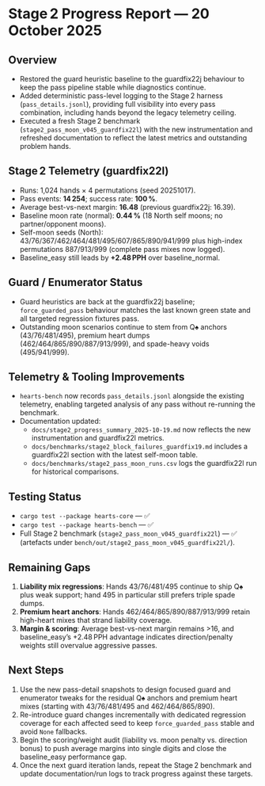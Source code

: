 # Stage 2 Progress Report — 20 October 2025

## Overview
- Restored the guard heuristic baseline to the guardfix22j behaviour to keep the pass pipeline stable while diagnostics continue.
- Added deterministic pass-level logging to the Stage 2 harness (`pass_details.jsonl`), providing full visibility into every pass combination, including hands beyond the legacy telemetry ceiling.
- Executed a fresh Stage 2 benchmark (`stage2_pass_moon_v045_guardfix22l`) with the new instrumentation and refreshed documentation to reflect the latest metrics and outstanding problem hands.

## Stage 2 Telemetry (guardfix22l)
- Runs: 1,024 hands × 4 permutations (seed 20251017).
- Pass events: **14 254**; success rate: **100 %**.
- Average best-vs-next margin: **16.48** (previous guardfix22j: 16.39).
- Baseline moon rate (normal): **0.44 %** (18 North self moons; no partner/opponent moons).
- Self-moon seeds (North): 43/76/367/462/464/481/495/607/865/890/941/999 plus high-index permutations 887/913/999 (complete pass mixes now logged).
- Baseline_easy still leads by **+2.48 PPH** over baseline_normal.

## Guard / Enumerator Status
- Guard heuristics are back at the guardfix22j baseline; `force_guarded_pass` behaviour matches the last known green state and all targeted regression fixtures pass.
- Outstanding moon scenarios continue to stem from Q♠ anchors (43/76/481/495), premium heart dumps (462/464/865/890/887/913/999), and spade-heavy voids (495/941/999).

## Telemetry & Tooling Improvements
- `hearts-bench` now records `pass_details.jsonl` alongside the existing telemetry, enabling targeted analysis of any pass without re-running the benchmark.
- Documentation updated:
  - `docs/stage2_progress_summary_2025-10-19.md` now reflects the new instrumentation and guardfix22l metrics.
  - `docs/benchmarks/stage2_block_failures_guardfix19.md` includes a guardfix22l section with the latest self-moon table.
  - `docs/benchmarks/stage2_pass_moon_runs.csv` logs the guardfix22l run for historical comparisons.

## Testing Status
- `cargo test --package hearts-core` — ✅
- `cargo test --package hearts-bench` — ✅
- Full Stage 2 benchmark (`stage2_pass_moon_v045_guardfix22l`) — ✅ (artefacts under `bench/out/stage2_pass_moon_v045_guardfix22l/`).

## Remaining Gaps
1. **Liability mix regressions**: Hands 43/76/481/495 continue to ship Q♠ plus weak support; hand 495 in particular still prefers triple spade dumps.
2. **Premium heart anchors**: Hands 462/464/865/890/887/913/999 retain high-heart mixes that strand liability coverage.
3. **Margin & scoring**: Average best-vs-next margin remains >16, and baseline_easy’s +2.48 PPH advantage indicates direction/penalty weights still overvalue aggressive passes.

## Next Steps
1. Use the new pass-detail snapshots to design focused guard and enumerator tweaks for the residual Q♠ anchors and premium heart mixes (starting with 43/76/481/495 and 462/464/865/890).
2. Re-introduce guard changes incrementally with dedicated regression coverage for each affected seed to keep `force_guarded_pass` stable and avoid `None` fallbacks.
3. Begin the scoring/weight audit (liability vs. moon penalty vs. direction bonus) to push average margins into single digits and close the baseline_easy performance gap.
4. Once the next guard iteration lands, repeat the Stage 2 benchmark and update documentation/run logs to track progress against these targets.
